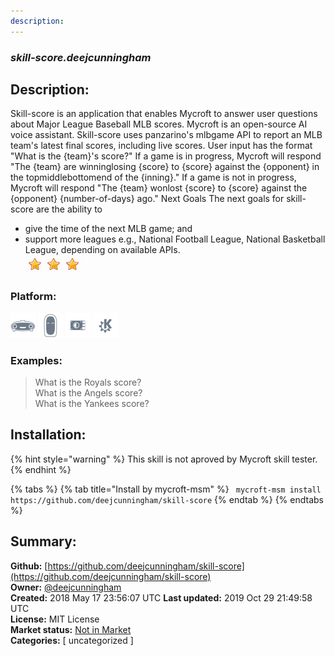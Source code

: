 ```yaml
---
description: 
---
```


### _skill-score.deejcunningham_  
## Description:  
Skill-score is an application that enables Mycroft to answer user questions about Major League Baseball MLB scores. Mycroft is an open-source AI voice assistant. Skill-score uses panzarino's mlbgame API to report an MLB team's latest final scores, including live scores.
User input has the format
"What is the {team}'s score?"
If a game is in progress, Mycroft will respond
"The {team} are winninglosing {score} to {score} against the {opponent} in the topmiddlebottomend of the {inning}."
If a game is not in progress, Mycroft will respond
"The {team} wonlost {score} to {score} against the {opponent} {number-of-days} ago."
Next Goals
The next goals for skill-score are the ability to
* give the time of the next MLB game; and
* support more leagues e.g., National Football League, National Basketball League, depending on available APIs.  
![](../.gitbook/assets/star.png)![](../.gitbook/assets/star.png)![](../.gitbook/assets/star.png)  
  
### Platform:  
 ![Mark I](../.gitbook/assets/mark-1-icon.png)  ![Mark II](../.gitbook/assets/mark-2-icon.png)  ![Picroft](../.gitbook/assets/picroft-icon.png)  ![plasmoid](../.gitbook/assets/kde.png)   
### Examples:  
> What is the Royals score?  
> What is the Angels score?  
> What is the Yankees score?  
  
## Installation:  
{% hint style="warning" %}
This skill is not aproved by Mycroft skill tester.
{% endhint %}
    
{% tabs %}
{% tab title="Install by mycroft-msm" %}
``` mycroft-msm install https://github.com/deejcunningham/skill-score```
{% endtab %}
  {% endtabs %}
    
## Summary:  
**Github:** [https://github.com/deejcunningham/skill-score](https://github.com/deejcunningham/skill-score)  
**Owner:** [@deejcunningham](https://github.com/deejcunningham)  
**Created:** 2018 May 17 23:56:07 UTC  **Last updated:** 2019 Oct 29 21:49:58 UTC  
**License:** MIT License  
**Market status:** [Not in Market](https://market.mycroft.ai/skill/)  
**Categories:** [ uncategorized ]   

